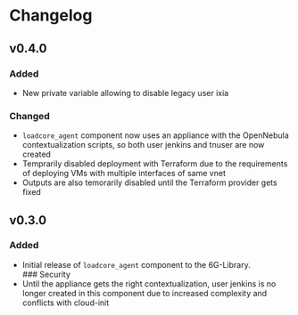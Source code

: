 # Changelog

## v0.4.0
### Added
- New private variable allowing to disable legacy user ixia

### Changed
- `loadcore_agent` component now uses an appliance with the OpenNebula contextualization scripts, so both user jenkins and tnuser are now created
- Temprarily disabled deployment with Terraform due to the requirements of deploying VMs with multiple interfaces of same vnet
- Outputs are also temorarily disabled until the Terraform provider gets fixed

## v0.3.0
### Added
- Initial release of `loadcore_agent` component to the 6G-Library.
### Security
- Until the appliance gets the right contextualization, user jenkins is no longer created in this component due to increased complexity and conflicts with cloud-init
